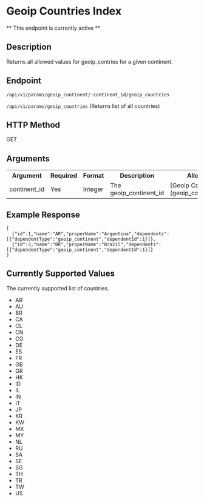 # Geoip Countries Index
** This endpoint is currently active **

## Description
Returns all allowed values for geoip_contries for a given continent.

## Endpoint
`/api/v1/params/geoip_continent/:continent_id/geoip_countries`

`/api/v1/params/geoip_countries` (Returns list of all countries)

## HTTP Method
GET

## Arguments
<table>
  <tr>
    <th>Argument</th>
    <th>Required</th>
    <th>Format</th>
    <th>Description</th>
    <th>Allowed Values</th>
  </tr>
  <tr>
    <td>continent_id</td>
    <td>Yes</td>
    <td>Integer</td>
    <td>The geoip_continent_id</td>
    <td>[Geoip Continents Index](geoip_continent_index.md)</td>
  </tr>
</table>

## Example Response

```
[
  {"id":1,"name":"AR","properName":"Argentina","dependents":[{"dependentType":"geoip_continent","dependentId":1}]},
  {"id":3,"name":"BR","properName":"Brazil","dependents":[{"dependentType":"geoip_continent","dependentId":1}]}
]
```

## Currently Supported Values
The currently supported list of countries.

* AR
* AU
* BR
* CA
* CL
* CN
* CO
* DE
* ES
* FR
* GB
* GR
* HK
* ID
* IL
* IN
* IT
* JP
* KR
* KW
* MX
* MY
* NL
* RU
* SA
* SE
* SG
* TH
* TR
* TW
* US
